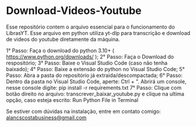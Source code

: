 # Download-Videos-Youtube
Esse repositório contem o arquivo essencial para o funcionamento do LibrasYT. Esse arquivo em python utiliza yt-dlp para transcrição e download de videos do youtube diretamente da máquina.

1° Passo: Faça o download do python 3.10+
( https://www.python.org/downloads/ );
2° Passo: Faça o Download do respositório;
3° Passo: Baixe o Visual Studio Code (caso não tenha baixado);
4° Passo: Baixe a extensão do python no Visual Studio Code;
5° Passo: Abra a pasta do repositório já extraida/descompactada;
6° Passo: Dentro da pasta no Visual Studio Code, aperte: Ctrl + ". Abrirá um console, nesse console digite:
pip install -r requirements.txt
7° Passo: Clique com botão direito no arquivo: transcrever_baixar_youtube.py e clique na ultima opção, caso esteja escrito: Run Python File in Terminal

Se estiver com dúvidas na instalação, entre em contato comigo: alancscostabusiness@gmail.com
